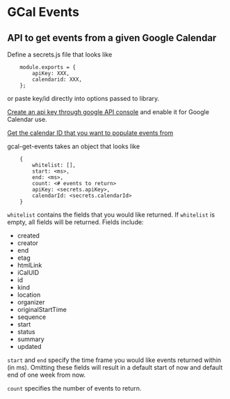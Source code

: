 # GCal Events
## API to get events from a given Google Calendar

Define a secrets.js file that looks like
```
    module.exports = {
        apiKey: XXX,
        calendarid: XXX,
    };
```
or paste key/id directly into options passed to library.

[Create an api key through google API console](https://console.developers.google.com) and enable it for Google Calendar use.

[Get the calendar ID that you want to populate events from](https://support.appmachine.com/hc/en-us/articles/203645966-Use-Google-Calendar-ID-for-the-Events-block)

gcal-get-events takes an object that looks like
```
    {
        whitelist: [],
        start: <ms>,
        end: <ms>,
        count: <# events to return>
        apiKey: <secrets.apiKey>,
        calendarId: <secrets.calendarId>
    }
```

`whitelist` contains the fields that you would like returned. If `whitelist` is empty, all fields will be returned. Fields include:
* created
* creator
* end
* etag
* htmlLink
* iCalUID
* id
* kind
* location
* organizer
* originalStartTime
* sequence
* start
* status
* summary
* updated

`start` and `end` specify the time frame you would like events returned within (in ms). Omitting these fields will result in a default start of now and default end of one week from now.

`count` specifies the number of events to return.